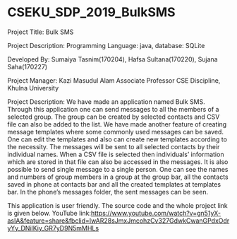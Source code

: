 # CSEKU_SDP_2019_BulkSMS
Project Title: Bulk SMS

Project Description: Programming Language: java, database: SQLite

Developed By: Sumaiya Tasnim(170204), Hafsa Sultana(170220), Sujana Saha(170227)

Project Manager: Kazi Masudul Alam Associate Professor CSE Discipline, Khulna University

Project Description: We have made an application named Bulk SMS. Through this application one can send messages to all the members of a selected group. The group can be created by selected contacts and CSV file can also be added to the list. We have made another feature of creating message templates where some commonly used messages can be saved. One can edit the templates and also can create new templates according to the necessity. The messages will be sent to all selected contacts by their individual names. When a CSV file is selected then individuals’ information which are stored in that file can also be accessed in the messages. It is also possible to send single message to a single person. One can see the names and numbers of group members in a group at the group bar, all the contacts saved in phone at contacts bar and all the created templates at templates bar. In the phone’s messages folder, the sent messages can be seen.

This application is user friendly. The source code and the whole project link is given below.
YouTube link:https://www.youtube.com/watch?v=gn51yX-asIA&feature=share&fbclid=IwAR28sJmxJmcohzCv327GdwkCwanGPdxOdryYy_DNilKiy_GR7yD9N5mMHLs

